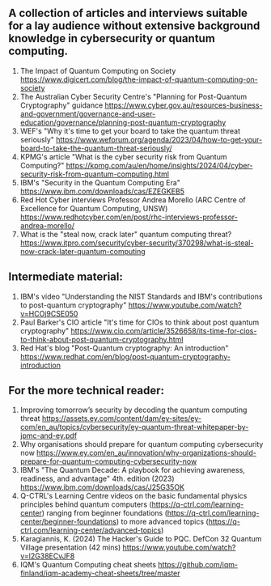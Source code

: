 ## A collection of articles and interviews suitable for a lay audience without extensive background knowledge in cybersecurity or quantum computing. 

1. The Impact of Quantum Computing on Society https://www.digicert.com/blog/the-impact-of-quantum-computing-on-society
2. The Australian Cyber Security Centre's "Planning for Post-Quantum Cryptography" guidance https://www.cyber.gov.au/resources-business-and-government/governance-and-user-education/governance/planning-post-quantum-cryptography
3. WEF's "Why it's time to get your board to take the quantum threat seriously" https://www.weforum.org/agenda/2023/04/how-to-get-your-board-to-take-the-quantum-threat-seriously/
4. KPMG's article "What is the cyber security risk from Quantum Computing?" https://kpmg.com/au/en/home/insights/2024/04/cyber-security-risk-from-quantum-computing.html
5. IBM's "Security in the Quantum Computing Era" https://www.ibm.com/downloads/cas/EZEGKEB5
6. Red Hot Cyber interviews Professor Andrea Morello (ARC Centre of Excellence for Quantum Computing, UNSW) https://www.redhotcyber.com/en/post/rhc-interviews-professor-andrea-morello/
7. What is the "steal now, crack later" quantum computing threat? https://www.itpro.com/security/cyber-security/370298/what-is-steal-now-crack-later-quantum-computing

## Intermediate material:
1. IBM's video "Understanding the NIST Standards and IBM's contributions to post-quantum cryptography" https://www.youtube.com/watch?v=HCOj9CSE050
2. Paul Barker's CIO article "It's time for CIOs to think about post quantum cryptography" https://www.cio.com/article/3526658/its-time-for-cios-to-think-about-post-quantum-cryptography.html
3. Red Hat's blog "Post-Quantum cryptography: An introduction" https://www.redhat.com/en/blog/post-quantum-cryptography-introduction

## For the more technical reader:
1. Improving tomorrow’s security by decoding the quantum computing threat https://assets.ey.com/content/dam/ey-sites/ey-com/en_au/topics/cybersecurity/ey-quantum-threat-whitepaper-by-jpmc-and-ey.pdf
2. Why organisations should prepare for quantum computing cybersecurity now https://www.ey.com/en_au/innovation/why-organizations-should-prepare-for-quantum-computing-cybersecurity-now
3. IBM's "The Quantum Decade: A playbook for achieving awareness, readiness, and advantage" 4th. edition (2023) https://www.ibm.com/downloads/cas/J25G35OK
4. Q-CTRL's Learning Centre videos on the basic fundamental physics principles behind quantum computers (https://q-ctrl.com/learning-center) ranging from beginner foundations (https://q-ctrl.com/learning-center/beginner-foundations) to more advanced topics (https://q-ctrl.com/learning-center/advanced-topics)
5. Karagiannis, K. (2024) The Hacker's Guide to PQC. DefCon 32 Quantum Village presentation (42 mins) https://www.youtube.com/watch?v=l2G38ECvJF8
6. IQM's Quantum Computing cheat sheets https://github.com/iqm-finland/iqm-academy-cheat-sheets/tree/master
